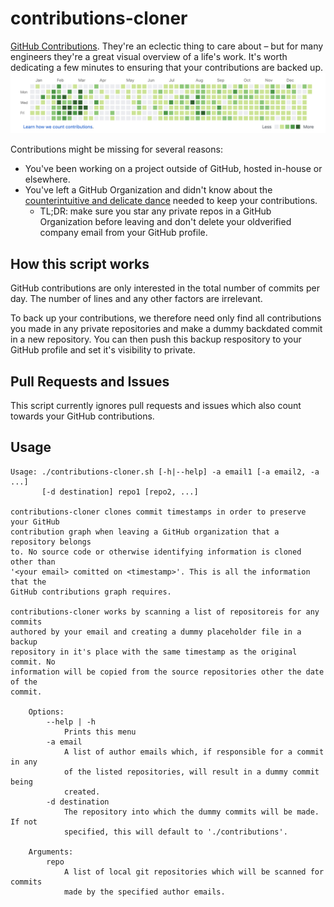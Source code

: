 # contributions-cloner

[GitHub Contributions](https://bit.ly/2CJpXNW). They're an eclectic thing to
care about – but for many engineers they're a great visual overview of a life's
work. It's worth dedicating a few minutes to ensuring that your contributions
are backed up.
![GitHub Contributions Graph](docs/contributions-graph.png)

Contributions might be missing for several reasons:
- You've been working on a project outside of GitHub, hosted in-house or
  elsewhere.
- You've left a GitHub Organization and didn't know about the
  [counterintuitive and delicate dance](https://bit.ly/34X2R2t) needed to keep
  your contributions.
    - TL;DR: make sure you star any private repos in a GitHub Organization
      before leaving and don't delete your oldverified company email from your
      GitHub profile.

## How this script works

GitHub contributions are only interested in the total number of commits per
day. The number of lines and any other factors are irrelevant.

To back up your contributions, we therefore need only find all contributions
you made in any private repositories and make a dummy backdated commit in
a new repository. You can then push this backup respository to your GitHub
profile and set it's visibility to private.

## Pull Requests and Issues

This script currently ignores pull requests and issues which also count
towards your GitHub contributions.

## Usage

```
Usage: ./contributions-cloner.sh [-h|--help] -a email1 [-a email2, -a ...]
       [-d destination] repo1 [repo2, ...]

contributions-cloner clones commit timestamps in order to preserve your GitHub
contribution graph when leaving a GitHub organization that a repository belongs
to. No source code or otherwise identifying information is cloned other than
'<your email> comitted on <timestamp>'. This is all the information that the
GitHub contributions graph requires.

contributions-cloner works by scanning a list of repositoreis for any commits
authored by your email and creating a dummy placeholder file in a backup
repository in it's place with the same timestamp as the original commit. No
information will be copied from the source repositories other the date of the
commit.

    Options:
        --help | -h
            Prints this menu
        -a email
            A list of author emails which, if responsible for a commit in any
            of the listed repositories, will result in a dummy commit being
            created.
        -d destination
            The repository into which the dummy commits will be made. If not
            specified, this will default to './contributions'.

    Arguments:
        repo
            A list of local git repositories which will be scanned for commits
            made by the specified author emails.
```

